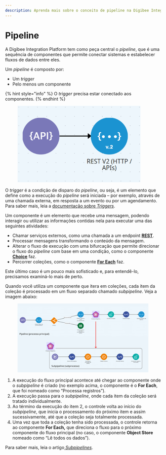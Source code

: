 ```yaml
---
description: Aprenda mais sobre o conceito de pipeline na Digibee Integration Platform.
---
```


# Pipeline

A Digibee Integration Platform tem como peça central o _pipeline_, que é uma sequência de componentes que permite conectar sistemas e estabelecer fluxos de dados entre eles.

Um _pipeline_ é composto por:

* Um _trigger_
* Pelo menos um componente

{% hint style="info" %}
O _trigger_ precisa estar conectado aos componentes.
{% endhint %}

<figure><img src="../../.gitbook/assets/trigger-and-component.png" alt="" width="398"><figcaption></figcaption></figure>

O _trigger_ é a condição de disparo do _pipeline_, ou seja, é um elemento que define como a execução do _pipeline_ será iniciada – por exemplo, através de uma chamada externa, em resposta a um evento ou por um agendamento. Para saber mais, leia a [documentação sobre _Triggers_](https://docs.digibee.com/documentation/v/pt-br/components/triggers).

Um componente é um elemento que recebe uma mensagem, podendo interagir ou utilizar as informações contidas nela para executar uma das seguintes atividades:

* Chamar serviços externos, como uma chamada a um endpoint [**REST**](https://docs.digibee.com/documentation/v/pt-br/components/web-protocols/rest-v2).
* Processar mensagens transformando o conteúdo da mensagem.
* Alterar o fluxo de execução com uma bifurcação que permite direcionar o fluxo do _pipeline_ com base em uma condição, como o componente [**Choice**](https://docs.digibee.com/documentation/v/pt-br/components/logic/choice) faz.
* Percorrer coleções, como o componente [**For Each**](https://docs.digibee.com/documentation/v/pt-br/components/logic/for-each) faz.

Este último caso é um pouco mais sofisticado e, para entendê-lo, precisamos examiná-lo mais de perto.

Quando você utiliza um componente que itera em coleções, cada item da coleção é processado em um fluxo separado chamado _subpipeline_. Veja a imagem abaixo:

<figure><img src="../../.gitbook/assets/[PT] pipeline-e-subpipeline.png" alt=""><figcaption></figcaption></figure>

1. A execução do fluxo principal acontece até chegar ao componente onde o _subpipeline_ é criado (no exemplo acima, o componente é o **For Each**, que foi nomeado como “Processa registros”).
2. A execução passa para o _subpipeline_, onde cada item da coleção será tratado individualmente.
3. Ao término da execução do item 2, o controle volta ao início do _subpipeline_, que inicia o processamento do próximo item e assim sucessivamente, até que a coleção seja totalmente processada.
4. Uma vez que toda a coleção tenha sido processada, o controle retorna ao componente **For Each,** que direciona o fluxo para o próximo componente do fluxo principal (no caso, o componente **Object Store** nomeado como “Lê todos os dados”).

Para saber mais, leia o artigo[ _Subpipelines_](https://docs.digibee.com/documentation/v/pt-br/build/pipelines/subpipelines).
